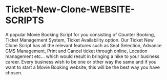 # Ticket-New-Clone-WEBSITE-SCRIPTS
A popular Movie Booking Script for you consisting of Counter Booking, Ticket Management System, Ticket Availability option. Our Ticket New Clone Script has all the relevant features such as Seat Selection, Advance CMS Management, Print and Cancel ticket through online, Location management etc… which would result in bringing a hike to your business career. Every business wish to be one or other way the same and if you want to start a Movie Booking website, this will be the best way you have chosen.
